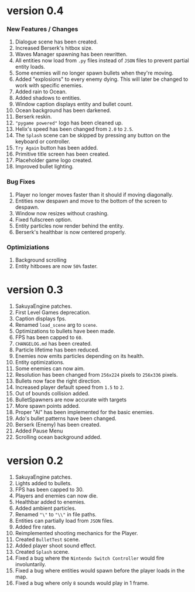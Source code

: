 # version 0.4
### New Features / Changes
1. Dialogue scene has been created.
2. Increased Berserk's hitbox size.
3. Waves Manager spawning has been rewritten.
4. All entities now load from `.py` files instead of `JSON` files to prevent partial entity loads.
5. Some enemies will no longer spawn bullets when they're moving.
6. Added "explosions" to every enemy dying. This will later be changed to work with specific enemies.
7. Added rain to Ocean.
8. Added shadows to entities.
9. Window caption displays entity and bullet count.
10. Ocean background has been darkened.
11. Berserk reskin.
12. `"pygame powered"` logo has been cleaned up.
13. Helix's speed has been changed from `2.0` to `2.5`.
14. The `Splash` scene can be skipped by pressing any button on the keyboard or controller.
15. `Try Again` button has been added.
16. Primitive title screen has been created.
17. Placeholder game logo created.
18. Improved bullet lighting.

### Bug Fixes
1. Player no longer moves faster than it should if moving diagonally.
2. Entities now despawn and move to the bottom of the screen to despawn.
3. Window now resizes without crashing.
4. Fixed fullscreen option.
5. Entity particles now render behind the entity.
6. Berserk's healthbar is now centered properly.

### Optimiziations
1. Background scrolling
2. Entity hitboxes are now `50%` faster.

# version 0.3
1. SakuyaEngine patches.
2. First Level Games deprecation.
3. Caption displays fps.
4. Renamed `load_scene` arg to `scene`.
5. Optimizations to bullets have been made.
6. FPS has been capped to `60`.
7. `CHANGELOG.md` has been created.
8. Particle lifetime has been reduced.
9. Enemies now emits particles depending on its health.
10. Entity optimizations.
11. Some enemies can now aim.
12. Resolution has been changed from `256x224` pixels to `256x336` pixels.
13. Bullets now face the right direction.
14. Increased player default speed from `1.5` to `2`.
15. Out of bounds collision added.
16. BulletSpawners are now accurate with targets
17. More spawn points added.
18. Proper "AI" has been implemented for the basic enemies.
19. Ado's bullet patterns have been changed.
20. Berserk (Enemy) has been created.
21. Added Pause Menu
22. Scrolling ocean background added.

# version 0.2
1. SakuyaEngine patches.
2. Lights added to bullets.
3. FPS has been capped to 30.
4. Players and enemies can now die.
5. Healthbar added to enemies.
6. Added ambient particles.
7. Renamed `"\"` to `"\\"` in file paths.
8. Entities can partially load from `JSON` files.
9. Added fire rates.
10. Reimplemented shooting mechanics for the Player.
11. Created `BulletTest` scene.
12. Added player shoot sound effect.
13. Created `Splash` scene.
14. Fixed a bug where the `Nintendo Switch Controller` would fire involuntarily.
15. Fixed a bug where entities would spawn before the player loads in the map.
16. Fixed a bug where only `8` sounds would play in 1 frame.
